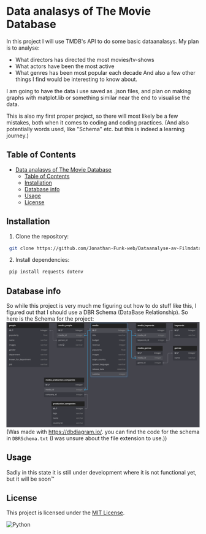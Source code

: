 # Data analasys of The Movie Database
In this project I will use TMDB's API to do some basic dataanalasys. My plan is to analyse:
- What directors has directed the most movies/tv-shows
- What actors have been the most active
- What genres has been most popular each decade
And also a few other things I find would be interesting to know about.  

I am going to have the data i use saved as .json files, and plan on making graphs with matplot.lib or something similar near the end to visualise the data. 


This is also my first proper project, so there will most likely be a few mistakes, both when it comes to coding and coding practices. (And also potentially words used, like "Schema" etc. but this is indeed a learning journey.)

## Table of Contents
- [Data analasys of The Movie Database](#data-analasys-of-the-movie-database)
  - [Table of Contents](#table-of-contents)
  - [Installation](#installation)
  - [Database info](#database-info)
  - [Usage](#usage)
  - [License](#license)

## Installation
1. Clone the repository:
```bash
 git clone https://github.com/Jonathan-Funk-web/Dataanalyse-av-Filmdatabase/
```

2. Install dependencies:
```bash
 pip install requests dotenv
 ```

## Database info
So while this project is very much me figuring out how to do stuff like this, I figured out that I should use a DBR Schema (DataBase Relationship). So here is the Schema for the project: ![DBR Schema](DBRSchema.png "DBR Schema") (Was made with https://dbdiagram.io/. you can find the code for the schema in `DBRSchema.txt` (I was unsure about the file extension to use.))


## Usage
Sadly in this state it is still under development where it is not functional yet, but it will be soon™

## License
This project is licensed under the [MIT License](LICENSE).

![Python](https://img.shields.io/badge/Python-14354C?style=for-the-badge&logo=python&logoColor=white)